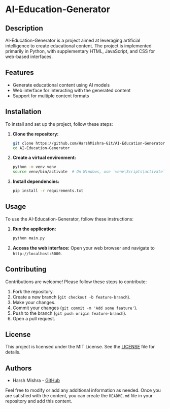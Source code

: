 # AI-Education-Generator

## Description
AI-Education-Generator is a project aimed at leveraging artificial intelligence to create educational content. The project is implemented primarily in Python, with supplementary HTML, JavaScript, and CSS for web-based interfaces.

## Features
- Generate educational content using AI models
- Web interface for interacting with the generated content
- Support for multiple content formats

## Installation
To install and set up the project, follow these steps:

1. **Clone the repository:**
   ```bash
   git clone https://github.com/HarshMishra-Git/AI-Education-Generator.git
   cd AI-Education-Generator
   ```

2. **Create a virtual environment:**
   ```bash
   python -m venv venv
   source venv/bin/activate  # On Windows, use `venv\Scripts\activate`
   ```

3. **Install dependencies:**
   ```bash
   pip install -r requirements.txt
   ```

## Usage
To use the AI-Education-Generator, follow these instructions:

1. **Run the application:**
   ```bash
   python main.py
   ```

2. **Access the web interface:**
   Open your web browser and navigate to `http://localhost:5000`.

## Contributing
Contributions are welcome! Please follow these steps to contribute:

1. Fork the repository.
2. Create a new branch (`git checkout -b feature-branch`).
3. Make your changes.
4. Commit your changes (`git commit -m 'Add some feature'`).
5. Push to the branch (`git push origin feature-branch`).
6. Open a pull request.

## License
This project is licensed under the MIT License. See the [LICENSE](LICENSE) file for details.

## Authors
- Harsh Mishra - [GitHub](https://github.com/HarshMishra-Git)

Feel free to modify or add any additional information as needed. Once you are satisfied with the content, you can create the `README.md` file in your repository and add this content.
